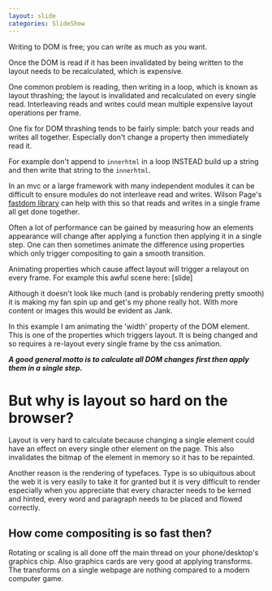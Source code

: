 ```yaml
---
layout: slide
categories: SlideShow
---
```


<div class="panel slide-content">
<div class="panel-body flex">

</div>
</div>
<div class="panel notes">
<div class="panel-body marked">

Writing to DOM is free; you can write as much as you want.

Once the DOM is read if it has been invalidated by being written to the layout needs to be recalculated, which is expensive.

One common problem is reading, then writing in a loop, which is known as layout thrashing; the layout is invalidated and recalculated on every single read.
Interleaving reads and writes could mean multiple expensive layout operations per frame.

One fix for DOM thrashing tends to be fairly simple: batch your reads and writes all together. Especially don't change a property then immediately read it.

For example don't append to `innerhtml` in a loop INSTEAD build up a string and then write that string to the `innerhtml`.

In an mvc or a large framework with many independent modules it can be difficult to ensure modules do not interleave read and writes. Wilson Page's <a href="https://github.com/wilsonpage/fastdom" target="_blank">fastdom library</a> can help with this so that reads and writes in a single frame all get done together.

Often a lot of performance can be gained by measuring how an elements appearance will change after applying a function then applying it in a single step.
One can then sometimes animate the difference using properties which only trigger compositing to gain a smooth transition.

Animating properties which cause affect layout will trigger a relayout on every frame. For example this awful scene here: [slide]

Although it doesn't look like much (and is probably rendering pretty smooth) it is making my fan spin up and get's my phone really hot. With more content or images this would be evident as Jank.

In this example I am animating the 'width' property of the DOM element. This is one of the properties which triggers layout. It is being changed and so requires a re-layout every single frame by the css animation.

***A good general motto is to calculate all DOM changes first then apply them in a single step.***

# But why is layout so hard on the browser?
Layout is very hard to calculate because changing a single element could have an effect on every single other element on the page. This also invalidates the bitmap of the element in memory so it has to be repainted.

Another reason is the rendering of typefaces. Type is so ubiquitous about the web it is very easily to take it for granted but it is very difficult to render especially when you appreciate that every character needs to be kerned and hinted, every word and paragraph needs to be placed and flowed correctly.

## How come compositing is so fast then?
Rotating or scaling is all done off the main thread on your phone/desktop's graphics chip. Also graphics cards are very good at applying transforms. The transforms on a single webpage are nothing compared to a modern computer game.

</div>
</div>
